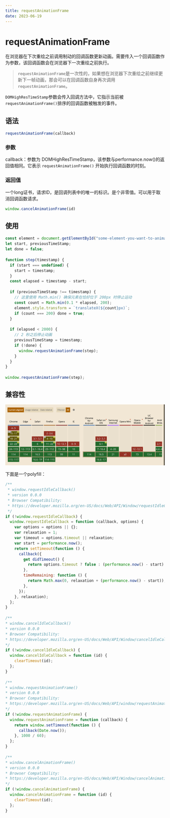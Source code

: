 ```yaml
---
title: requestAnimationFrame
date: 2023-06-19
---
```




# requestAnimationFrame

在浏览器在下次重绘之前调用制动的回调函数更新动画。需要传入一个回调函数作为参数，该回调函数会在浏览器下一次重绘之前执行。

>`requestAnimationFrame`是一次性的，如果想在浏览器下次重绘之前继续更新下一帧动画，那会可以在回调函数自身再次调用`requestAnimationFrame`。

`DOMHighResTimeStamp`参数会传入回调方法中，它指示当前被`requestAnimationFrame()`排序的回调函数被触发的事件。



## 语法

```js
requestAnimationFrame(callback)
```



### 参数

callback：参数为 DOMHighResTimeStamp，该参数与performance.now()的返回值相同。它表示 `requestAnimationFrame()` 开始执行回调函数的时刻。



### 返回值

一个long证书，请求ID，是回调列表中的唯一的标识。是个非零值。可以用于取消回调函数请求。

```js
window.cancelAnimationFrame(id)
```



## 使用

```js
const element = document.getElementById("some-element-you-want-to-animate");
let start, previousTimeStamp;
let done = false;

function step(timestamp) {
  if (start === undefined) {
    start = timestamp;
  }
  const elapsed = timestamp - start;

  if (previousTimeStamp !== timestamp) {
    // 这里使用 Math.min() 确保元素在恰好位于 200px 时停止运动
    const count = Math.min(0.1 * elapsed, 200);
    element.style.transform = `translateX(${count}px)`;
    if (count === 200) done = true;
  }

  if (elapsed < 2000) {
    // 2 秒之后停止动画
    previousTimeStamp = timestamp;
    if (!done) {
      window.requestAnimationFrame(step);
    }
  }
}

window.requestAnimationFrame(step);

```



## 兼容性

![image-20230619094143080](https://raw.githubusercontent.com/diandianyezi/typora-images/master/img/202306190941502.png)

下面是一个polyfill：

```js
/**
 * window.requestIdleCallback()
 * version 0.0.0
 * Browser Compatibility:
 * https://developer.mozilla.org/en-US/docs/Web/API/Window/requestIdleCallback#browser_compatibility
 */
if (!window.requestIdleCallback) {
  window.requestIdleCallback = function (callback, options) {
    var options = options || {};
    var relaxation = 1;
    var timeout = options.timeout || relaxation;
    var start = performance.now();
    return setTimeout(function () {
      callback({
        get didTimeout() {
          return options.timeout ? false : (performance.now() - start) - relaxation > timeout;
        },
        timeRemaining: function () {
          return Math.max(0, relaxation + (performance.now() - start));
        },
      });
    }, relaxation);
  };
}

/**
* window.cancelIdleCallback()
* version 0.0.0
* Browser Compatibility:
* https://developer.mozilla.org/en-US/docs/Web/API/Window/cancelIdleCallback#browser_compatibility
*/
if (!window.cancelIdleCallback) {
  window.cancelIdleCallback = function (id) {
    clearTimeout(id);
  };
}

/**
* window.requestAnimationFrame()
* version 0.0.0
* Browser Compatibility:
* https://developer.mozilla.org/en-US/docs/Web/API/window/requestAnimationFrame#browser_compatibility
*/
if (!window.requestAnimationFrame) {
  window.requestAnimationFrame = function (callback) {
    return window.setTimeout(function () {
      callback(Date.now());
    }, 1000 / 60);
  };
}

/**
* window.cancelAnimationFrame()
* version 0.0.0
* Browser Compatibility:
* https://developer.mozilla.org/en-US/docs/Web/API/Window/cancelAnimationFrame#browser_compatibility
*/
if (!window.cancelAnimationFrame) {
  window.cancelAnimationFrame = function (id) {
    clearTimeout(id);
  };
}
```

